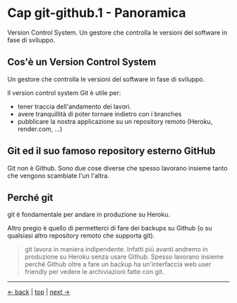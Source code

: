 # <a name="top"></a> Cap git-github.1 - Panoramica

Version Control System. Un gestore che controlla le versioni del software in fase di sviluppo.


## Cos'è un Version Control System

Un gestore che controlla le versioni del software in fase di sviluppo.

Il version control system Git è utile per:

- tener traccia dell'andamento dei lavori. 
- avere tranquillità di poter tornare indietro con i branches
- pubblicare la nostra applicazione su un repository remoto (Heroku, render.com, ...)



## Git ed il suo famoso repository esterno GitHub

Git non è Github.
Sono due cose diverse che spesso lavorano insieme tanto che vengono scambiate l'un l'altra.


## Perché git

git è fondamentale per andare in produzione su Heroku.

Altro pregio è quello di permetterci di fare dei backups su Github (o su qualsiasi altro repository remoto che supporta git).

> git lavora in maniera indipendente. Infatti più avanti andremo in produzione su Heroku senza usare Github.
> Spesso lavorano insieme perché Github oltre a fare un backup ha un'interfaccia web user friendly per vedere le archiviazioni fatte con git.



---

[<- back](https://github.com/flaviobordonidev/leanpubabrandnewcms/blob/master/code_references/git_github/01-overview-it.md)
 | [top](#top) |
[next ->](https://github.com/flaviobordonidev/leanpubabrandnewcms/blob/master/code_references/git_github/02_00-inizializziamo_git.md)
